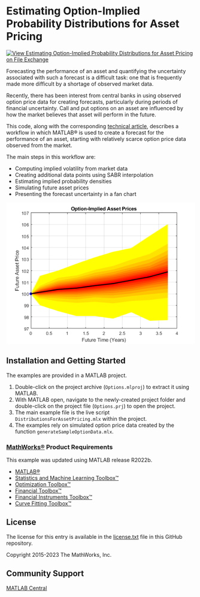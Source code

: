 # Estimating Option-Implied Probability Distributions for Asset Pricing

[![View Estimating Option-Implied Probability Distributions for Asset Pricing on File Exchange](https://www.mathworks.com/matlabcentral/images/matlab-file-exchange.svg)](https://www.mathworks.com/matlabcentral/fileexchange/53473-option-implied-probability-distributions-for-asset-pricing)

Forecasting the performance of an asset and quantifying the uncertainty associated with such a forecast is a difficult task: one that is frequently made more difficult by a shortage of observed market data.

Recently, there has been interest from central banks in using observed option price data for creating forecasts, particularly during periods of financial uncertainty. Call and put options on an asset are influenced by how the market believes that asset will perform in the future. 

This code, along with the corresponding [technical article](https://uk.mathworks.com/company/newsletters/articles/estimating-option-implied-probability-distributions-for-asset-pricing.html), describes a workflow in which MATLAB® is used to create a forecast for the performance of an asset, starting with relatively scarce option price data observed from the market.

The main steps in this workflow are:

* Computing implied volatility from market data
* Creating additional data points using SABR interpolation
* Estimating implied probability densities
* Simulating future asset prices
* Presenting the forecast uncertainty in a fan chart

![](FanChart.png)

## Installation and Getting Started
The examples are provided in a MATLAB project.
1. Double-click on the project archive (`Options.mlproj`) to extract it using MATLAB.
2. With MATLAB open, navigate to the newly-created project folder and double-click on the project file (`Options.prj`) to open the project.
3. The main example file is the live script `DistributionsForAssetPricing.mlx` within the project.
4. The examples rely on simulated option price data created by the function `generateSampleOptionData.mlx`.

### [MathWorks&reg;](https://www.mathworks.com) Product Requirements

This example was updated using MATLAB release R2022b.
- [MATLAB&reg;](https://www.mathworks.com/products/matlab.html)
- [Statistics and Machine Learning Toolbox&trade;](https://www.mathworks.com/products/statistics.html)
- [Optimization Toolbox&trade;](https://www.mathworks.com/products/optimization.html)
- [Financial Toolbox&trade;](https://www.mathworks.com/products/finance.html)
- [Financial Instruments Toolbox&trade;](https://www.mathworks.com/products/financial-instruments.html)
- [Curve Fitting Toolbox&trade;](https://www.mathworks.com/products/curvefitting.html)

## License
The license for this entry is available in the [license.txt](license.txt) file in this GitHub repository.

Copyright 2015-2023 The MathWorks, Inc.

## Community Support
[MATLAB Central](https://www.mathworks.com/matlabcentral)
